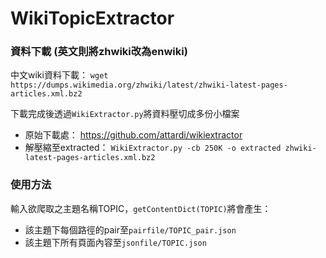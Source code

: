 # WikiTopicExtractor


### 資料下載 (英文則將zhwiki改為enwiki)
中文wiki資料下載： `wget https://dumps.wikimedia.org/zhwiki/latest/zhwiki-latest-pages-articles.xml.bz2`

下載完成後透過`WikiExtractor.py`將資料壓切成多份小檔案
* 原始下載處： https://github.com/attardi/wikiextractor
* 解壓縮至extracted： `WikiExtractor.py -cb 250K -o extracted zhwiki-latest-pages-articles.xml.bz2` 


### 使用方法
輸入欲爬取之主題名稱TOPIC，`getContentDict(TOPIC)`將會產生：
* 該主題下每個路徑的pair至`pairfile/TOPIC_pair.json`
* 該主題下所有頁面內容至`jsonfile/TOPIC.json`
